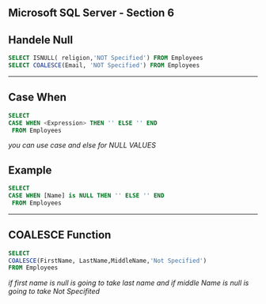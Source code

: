## Microsoft SQL Server - Section 6
## Handele Null
```sql
SELECT ISNULL( religion,'NOT Specified') FROM Employees
SELECT COALESCE(Email, 'NOT Specified') FROM Employees
```
----------------------------------
## Case When
```sql
SELECT 
CASE WHEN <Expression> THEN '' ELSE '' END
 FROM Employees

```
*you can use case and else for NULL VALUES*
## Example
```sql
SELECT 
CASE WHEN [Name] is NULL THEN '' ELSE '' END
 FROM Employees
```
------------------------------------
## COALESCE Function
```sql
SELECT 
COALESCE(FirstName, LastName,MiddleName,'Not Specified') 
FROM Employees
```
*if first name is null is going to take last name and if middle Name is null is going to take Not Specifited*
